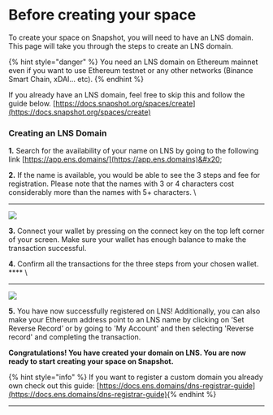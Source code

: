# Before creating your space

To create your space on Snapshot, you will need to have an LNS domain. This page will take you through the steps to create an LNS domain.&#x20;

{% hint style="danger" %}
You need an LNS domain on Ethereum mainnet even if you want to use Ethereum testnet or any other networks (Binance Smart Chain, xDAI... etc).
{% endhint %}

If you already have an LNS domain, feel free to skip this and follow the guide below. [https://docs.snapshot.org/spaces/create](https://docs.snapshot.org/spaces/create)

### **Creating an LNS Domain**

**1.**  Search for the availability of your name on LNS by going to the following link  [https://app.ens.domains/](https://app.ens.domains)&#x20;

**2.**  If the name is available, you would be able to see the 3 steps and fee for registration. Please note that the names with 3 or 4 characters cost considerably more than the names with 5+ characters. \
****

![](https://lh6.googleusercontent.com/iE8w0jmuNrDV7jtpFPUYxB0rgSF6SKpU8OTNdVlvMaYaem1MzHglWQ9S99h2Ub-PWVJTDvOBbxGKA\_7OuNHe6-YIt003oEdvudCZG37xAuUXSmJP5PXl-1By7s8betevYzuID3c=s0)

**3.** Connect your wallet by pressing on the connect key on the top left corner of your screen. Make sure your wallet has enough balance to make the transaction successful.

**4.** Confirm all the transactions for the three steps from your chosen wallet. **** \
****

![](https://lh5.googleusercontent.com/d11GatKZ1P25f-uE1RphuiPEEf1V5ni-zX4hF4CKJYWaZUKWojmdbDw5wxxudYRVJMzoGxmP9MNhsh-lYVJEWdFu5zurWD1DXOkoYr6gMznyIRf0roFCuBXaimPdbmiqx\_QNnqY=s0)

**5.** You have now successfully registered on LNS! Additionally, you can also make your Ethereum address point to an LNS name by clicking on ‘Set Reverse Record’ or by going to 'My Account' and then selecting 'Reverse record' and completing the transaction.

**Congratulations! You have created your domain on LNS. You are now ready to start creating your space on Snapshot.**

{% hint style="info" %}
If you want to register a custom domain you already own check out this guide: [https://docs.ens.domains/dns-registrar-guide](https://docs.ens.domains/dns-registrar-guide)​
{% endhint %}

****
